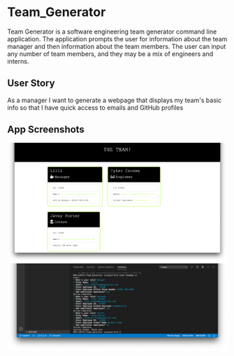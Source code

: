 # Team_Generator

Team Generator is a software engineering team generator command line application. The application prompts the user for information about the team manager and then information about the team members. The user can input any number of team members, and they may be a mix of engineers and interns.

## User Story

As a manager
I want to generate a webpage that displays my team's basic info
so that I have quick access to emails and GitHub profiles

## App Screenshots

![](images/2020-07-18_19-35-36.png)
![](images/2020-07-18_19-37-44.png)
